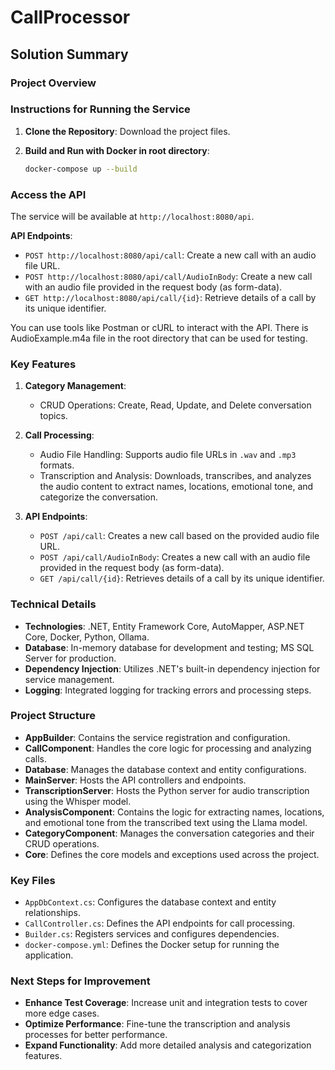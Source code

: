 # CallProcessor

## Solution Summary

### Project Overview

### Instructions for Running the Service

1. **Clone the Repository**: Download the project files.

2. **Build and Run with Docker in root directory**:
   ```bash
   docker-compose up --build
	```

### Access the API

The service will be available at `http://localhost:8080/api`.

**API Endpoints**:
- `POST http://localhost:8080/api/call`: Create a new call with an audio file URL.
- `POST http://localhost:8080/api/call/AudioInBody`: Create a new call with an audio file provided in the request body (as form-data).
- `GET http://localhost:8080/api/call/{id}`: Retrieve details of a call by its unique identifier.

You can use tools like Postman or cURL to interact with the API. There is AudioExample.m4a file in the root directory that can be used for testing.

### Key Features

1. **Category Management**:
   - CRUD Operations: Create, Read, Update, and Delete conversation topics.

2. **Call Processing**:
   - Audio File Handling: Supports audio file URLs in `.wav` and `.mp3` formats.
   - Transcription and Analysis: Downloads, transcribes, and analyzes the audio content to extract names, locations, emotional tone, and categorize the conversation.

3. **API Endpoints**:
   - `POST /api/call`: Creates a new call based on the provided audio file URL.
   - `POST /api/call/AudioInBody`: Creates a new call with an audio file provided in the request body (as form-data).
   - `GET /api/call/{id}`: Retrieves details of a call by its unique identifier.

### Technical Details

- **Technologies**: .NET, Entity Framework Core, AutoMapper, ASP.NET Core, Docker, Python, Ollama.
- **Database**: In-memory database for development and testing; MS SQL Server for production.
- **Dependency Injection**: Utilizes .NET's built-in dependency injection for service management.
- **Logging**: Integrated logging for tracking errors and processing steps.

### Project Structure

- **AppBuilder**: Contains the service registration and configuration.
- **CallComponent**: Handles the core logic for processing and analyzing calls.
- **Database**: Manages the database context and entity configurations.
- **MainServer**: Hosts the API controllers and endpoints.
- **TranscriptionServer**: Hosts the Python server for audio transcription using the Whisper model.
- **AnalysisComponent**: Contains the logic for extracting names, locations, and emotional tone from the transcribed text using the Llama model.
- **CategoryComponent**: Manages the conversation categories and their CRUD operations.
- **Core**: Defines the core models and exceptions used across the project.

### Key Files

- `AppDbContext.cs`: Configures the database context and entity relationships.
- `CallController.cs`: Defines the API endpoints for call processing.
- `Builder.cs`: Registers services and configures dependencies.
- `docker-compose.yml`: Defines the Docker setup for running the application.



### Next Steps for Improvement

- **Enhance Test Coverage**: Increase unit and integration tests to cover more edge cases.
- **Optimize Performance**: Fine-tune the transcription and analysis processes for better performance.
- **Expand Functionality**: Add more detailed analysis and categorization features.